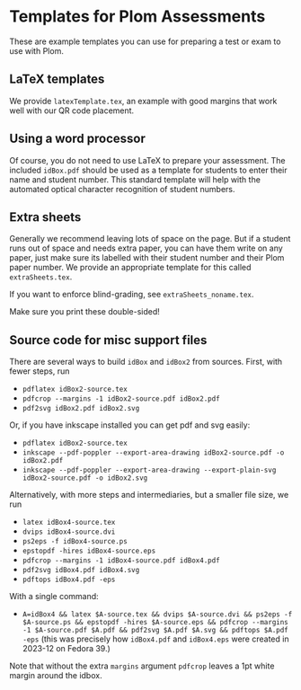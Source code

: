 Templates for Plom Assessments
==============================

These are example templates you can use for preparing a test or exam
to use with Plom.


LaTeX templates
---------------

We provide `latexTemplate.tex`, an example with good margins that work
well with our QR code placement.


Using a word processor
----------------------

Of course, you do not need to use LaTeX to prepare your assessment.
The included `idBox.pdf` should be used as a template for students to
enter their name and student number.  This standard template will help
with the automated optical character recognition of student numbers.


Extra sheets
------------

Generally we recommend leaving lots of space on the page.  But if a
student runs out of space and needs extra paper, you can have them
write on any paper, just make sure its labelled with their student
number and their Plom paper number.  We provide an appropriate
template for this called `extraSheets.tex`.

If you want to enforce blind-grading, see `extraSheets_noname.tex`.

Make sure you print these double-sided!


Source code for misc support files
----------------------------------

There are several ways to build `idBox` and `idBox2` from sources. First, with fewer steps, run
  * `pdflatex idBox2-source.tex`
  * `pdfcrop --margins -1 idBox2-source.pdf idBox2.pdf`
  * `pdf2svg idBox2.pdf idBox2.svg`

Or, if you have inkscape installed you can get pdf and svg easily:
  * `pdflatex idBox2-source.tex`
  * `inkscape --pdf-poppler --export-area-drawing idBox2-source.pdf -o idBox2.pdf`
  * `inkscape --pdf-poppler --export-area-drawing --export-plain-svg idBox2-source.pdf -o idBox2.svg`

Alternatively, with more steps and intermediaries, but a smaller file size, we run
  * `latex idBox4-source.tex`
  * `dvips idBox4-source.dvi`
  * `ps2eps -f idBox4-source.ps`
  * `epstopdf -hires idBox4-source.eps`
  * `pdfcrop --margins -1 idBox4-source.pdf idBox4.pdf`
  * `pdf2svg idBox4.pdf idBox4.svg`
  * `pdftops idBox4.pdf -eps`

With a single command:
  * `A=idBox4 && latex $A-source.tex && dvips $A-source.dvi && ps2eps -f $A-source.ps && epstopdf -hires $A-source.eps && pdfcrop --margins -1 $A-source.pdf $A.pdf && pdf2svg $A.pdf $A.svg && pdftops $A.pdf -eps`
    (this was precisely how `idBox4.pdf` and `idBox4.eps` were created in 2023-12 on Fedora 39.)

Note that without the extra `margins` argument `pdfcrop` leaves a 1pt white margin around the idbox.
